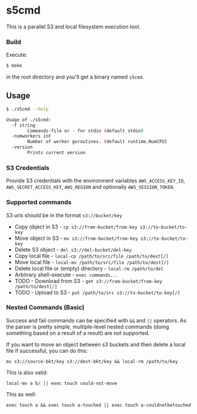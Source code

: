 # s5cmd

This is a parallel S3 and local filesystem execution tool.

### Build

Execute:

```bash
$ make
```
in the root directory and you'll get a binary named `s5cmd`.

## Usage

```bash
$ ./s5cmd --help

Usage of ./s5cmd:
  -f string
        Commands-file or - for stdin (default stdin)
  -numworkers int
        Number of worker goroutines. (default runtime.NumCPU)
  -version
        Prints current version
```

### S3 Credentials
Provide S3 credentials with the environment variables `AWS_ACCESS_KEY_ID`, `AWS_SECRET_ACCESS_KEY`, `AWS_REGION` and optionally `AWS_SESSION_TOKEN`.

### Supported commands

S3 urls should be in the format `s3://bucket/key`

- Copy object in S3 - `cp s3://from-bucket/from-key s3://to-bucket/to-key`
- Move object in S3 - `mv s3://from-bucket/from-key s3://to-bucket/to-key`
- Delete S3 object  - `del s3://del-bucket/del-key`
- Copy local file - `local-cp /path/to/src/file /path/to/dest[/]`
- Move local file - `local-mv /path/to/src/file /path/to/dest[/]`
- Delete local file or (empty) directory - `local-rm /path/to/del`
- Arbitrary shell-execute - `exec commands...`
- TODO - Download from S3 - `get s3://from-bucket/from-key /path/to/dest[/]`
- TODO - Upload to S3 - `put /path/to/src s3://to-bucket/to-key[/]`

### Nested Commands (Basic)

Success and fail commands can be specified with `&&` and `||` operators. As the parser is pretty simple, multiple-level nested commands (doing something based on a result of a result) are not supported.

If you want to move an object between s3 buckets and then delete a local file if successful, you can do this:

```
mv s3://source-bkt/key s3://dest-bkt/key && local-rm /path/to/key
```

This is also valid:

```
local-mv a b/ || exec touch could-not-move
```

This as well:
```
exec touch a && exec touch a-touched || exec touch a-couldnotbetouched
```

